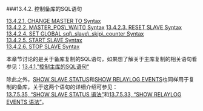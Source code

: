 ###13.4.2. 控制备库的SQL语句

[13.4.2.1. CHANGE MASTER TO Syntax]()  
[13.4.2.2. MASTER_POS\\_WAIT() Syntax]()
[13.4.2.3. RESET SLAVE Syntax]()  
[13.4.2.4. SET GLOBAL sql\\_slave\\_skip\\_counter Syntax]()  
[13.4.2.5. START SLAVE Syntax]()  
[13.4.2.6. STOP SLAVE Syntax]()

本章节讨论的是关于备库复制的SQL语句，如果想了解关于主库复制的相关语句看参见：[13.4.1,”控制主库的SQL语句“]()

除此之外，[SHOW SLAVE STATUS]()和[SHOW RELAYLOG EVENTS]()也同样用于复制的备库，关于这两个语句的详细介绍可参见：  
[13.7.5.35, “SHOW SLAVE STATUS 语法”]()和[13.7.5.33, “SHOW RELAYLOG EVENTS 语法”]()。